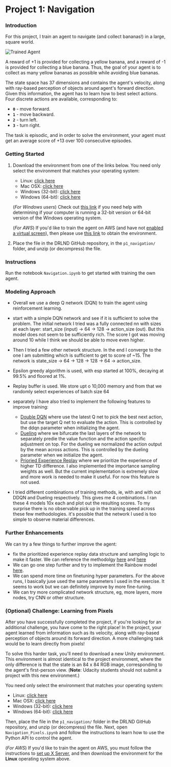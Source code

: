 [//]: # (Image References)

[image1]: https://user-images.githubusercontent.com/10624937/42135619-d90f2f28-7d12-11e8-8823-82b970a54d7e.gif "Trained Agent"

# Project 1: Navigation

### Introduction

For this project, I train an agent to navigate (and collect bananas!) in a large, square world.  

![Trained Agent][image1]

A reward of +1 is provided for collecting a yellow banana, and a reward of -1 is provided for collecting a blue banana.  Thus, the goal of your agent is to collect as many yellow bananas as possible while avoiding blue bananas.  

The state space has 37 dimensions and contains the agent's velocity, along with ray-based perception of objects around agent's forward direction.  Given this information, the agent has to learn how to best select actions.  Four discrete actions are available, corresponding to:
- **`0`** - move forward.
- **`1`** - move backward.
- **`2`** - turn left.
- **`3`** - turn right.

The task is episodic, and in order to solve the environment, your agent must get an average score of +13 over 100 consecutive episodes.

### Getting Started

1. Download the environment from one of the links below.  You need only select the environment that matches your operating system:
    - Linux: [click here](https://s3-us-west-1.amazonaws.com/udacity-drlnd/P1/Banana/Banana_Linux.zip)
    - Mac OSX: [click here](https://s3-us-west-1.amazonaws.com/udacity-drlnd/P1/Banana/Banana.app.zip)
    - Windows (32-bit): [click here](https://s3-us-west-1.amazonaws.com/udacity-drlnd/P1/Banana/Banana_Windows_x86.zip)
    - Windows (64-bit): [click here](https://s3-us-west-1.amazonaws.com/udacity-drlnd/P1/Banana/Banana_Windows_x86_64.zip)
    
    (_For Windows users_) Check out [this link](https://support.microsoft.com/en-us/help/827218/how-to-determine-whether-a-computer-is-running-a-32-bit-version-or-64) if you need help with determining if your computer is running a 32-bit version or 64-bit version of the Windows operating system.

    (_For AWS_) If you'd like to train the agent on AWS (and have not [enabled a virtual screen](https://github.com/Unity-Technologies/ml-agents/blob/master/docs/Training-on-Amazon-Web-Service.md)), then please use [this link](https://s3-us-west-1.amazonaws.com/udacity-drlnd/P1/Banana/Banana_Linux_NoVis.zip) to obtain the environment.

2. Place the file in the DRLND GitHub repository, in the `p1_navigation/` folder, and unzip (or decompress) the file. 

### Instructions

Run the notebook `Navigation.ipynb` to get started with training the own agent.

### Modeling Approach

* Overall we use a deep Q network (DQN) to train the agent using reinforcement learning.

* start with a simple DQN network and see if it is sufficient to solve the problem. The initial network I tried was a fully connected nn with sizes at each layer: start_size (input) -> 64 -> 128 -> action_size (out). But this model does not seem to be sufficiently rich. The score I got was moving around 10 while I think we should be able to move even higher.

* Then I tried a few other network structure. In the end I converge to the one I am submitting which is sufficient to get to score of ~15. The network is state_size -> 64 -> 128 -> 128 -> 64 -> action_size.

* Epsilon greedy algorithm is used, with esp started at 100%, decaying at 99.5% and floored at 1%.

* Replay buffer is used. We store upt o 10,000 memory and from that we randomly select experiences of batch size 64

* separately I have also tried to implement the following features to improve training:
  * [Double DQN](https://arxiv.org/abs/1509.06461) where use the latest Q net to pick the best next action, but use the target Q net to evaluate the action. This is controlled by the ddqn parameter when initializing the agent.
  * [Dueling](https://arxiv.org/abs/1511.06581) where we bifurcate the last layers of the network to separately predie the value function and the action specific adjustment on top. For the dueling we normalized the action output by the mean across actions. This is controlled by the dueling parameter when we initialize the agent.
  * [Prioried Experience Replay](https://arxiv.org/abs/1511.05952) where we prioritize the experience of higher TD difference. I also implemented the importance sampling weights as well. But the current implementation is extremely slow and more work is needed to make it useful. For now this feature is not used.
  
* I tried different combinations of training methods, ie, with and with out DDQN and Dueling respectively. This gives me 4 combinations. I ran these 4 models 10x each and plot out the resulting scores. To my surprise there is no observable pick up in the training speed across these few methodologies. it's possible that the network I used is too simple to observe material differences.

### Further Enhancements

We can try a few things to further improve the agent:
* fix the prioritized experience replay data structure and sampling logic to make it faster. We can reference the methodolgy [here](https://nn.labml.ai/rl/dqn/replay_buffer.html) and [here](https://github.com/facebookresearch/ReAgent/tree/main/reagent/replay_memory)
* We can go one step further and try to implement the Rainbow model [here](https://paperswithcode.com/method/rainbow-dqn).
* We can spend more time on finetuning hyper parameters. For the above runs, I basically juse used the same parameters I used in the exercise. It seems to work but we can definitely improve by more fine-tuning.
* We can try more complicated network structure, eg, more layers, more nodes, try CNN or other structure.


### (Optional) Challenge: Learning from Pixels

After you have successfully completed the project, if you're looking for an additional challenge, you have come to the right place!  In the project, your agent learned from information such as its velocity, along with ray-based perception of objects around its forward direction.  A more challenging task would be to learn directly from pixels!

To solve this harder task, you'll need to download a new Unity environment.  This environment is almost identical to the project environment, where the only difference is that the state is an 84 x 84 RGB image, corresponding to the agent's first-person view.  (**Note**: Udacity students should not submit a project with this new environment.)

You need only select the environment that matches your operating system:
- Linux: [click here](https://s3-us-west-1.amazonaws.com/udacity-drlnd/P1/Banana/VisualBanana_Linux.zip)
- Mac OSX: [click here](https://s3-us-west-1.amazonaws.com/udacity-drlnd/P1/Banana/VisualBanana.app.zip)
- Windows (32-bit): [click here](https://s3-us-west-1.amazonaws.com/udacity-drlnd/P1/Banana/VisualBanana_Windows_x86.zip)
- Windows (64-bit): [click here](https://s3-us-west-1.amazonaws.com/udacity-drlnd/P1/Banana/VisualBanana_Windows_x86_64.zip)

Then, place the file in the `p1_navigation/` folder in the DRLND GitHub repository, and unzip (or decompress) the file.  Next, open `Navigation_Pixels.ipynb` and follow the instructions to learn how to use the Python API to control the agent.

(_For AWS_) If you'd like to train the agent on AWS, you must follow the instructions to [set up X Server](https://github.com/Unity-Technologies/ml-agents/blob/master/docs/Training-on-Amazon-Web-Service.md), and then download the environment for the **Linux** operating system above.
